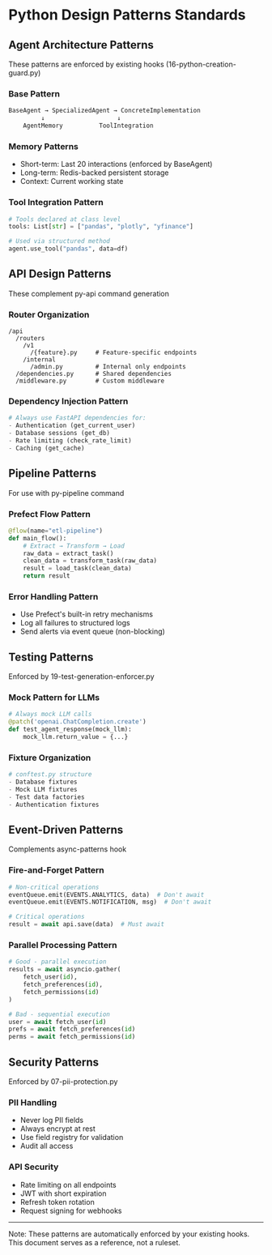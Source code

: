 # Python Design Patterns Standards
<!-- This complements existing hooks and commands - READ ONLY reference -->

## Agent Architecture Patterns
These patterns are enforced by existing hooks (16-python-creation-guard.py)

### Base Pattern
```python
BaseAgent → SpecializedAgent → ConcreteImplementation
         ↓                    ↓
    AgentMemory          ToolIntegration
```

### Memory Patterns
- Short-term: Last 20 interactions (enforced by BaseAgent)
- Long-term: Redis-backed persistent storage
- Context: Current working state

### Tool Integration Pattern
```python
# Tools declared at class level
tools: List[str] = ["pandas", "plotly", "yfinance"]

# Used via structured method
agent.use_tool("pandas", data=df)
```

## API Design Patterns
These complement py-api command generation

### Router Organization
```
/api
  /routers
    /v1
      /{feature}.py     # Feature-specific endpoints
    /internal
      /admin.py         # Internal only endpoints
  /dependencies.py      # Shared dependencies
  /middleware.py        # Custom middleware
```

### Dependency Injection Pattern
```python
# Always use FastAPI dependencies for:
- Authentication (get_current_user)
- Database sessions (get_db)
- Rate limiting (check_rate_limit)
- Caching (get_cache)
```

## Pipeline Patterns
For use with py-pipeline command

### Prefect Flow Pattern
```python
@flow(name="etl-pipeline")
def main_flow():
    # Extract → Transform → Load
    raw_data = extract_task()
    clean_data = transform_task(raw_data)
    result = load_task(clean_data)
    return result
```

### Error Handling Pattern
- Use Prefect's built-in retry mechanisms
- Log all failures to structured logs
- Send alerts via event queue (non-blocking)

## Testing Patterns
Enforced by 19-test-generation-enforcer.py

### Mock Pattern for LLMs
```python
# Always mock LLM calls
@patch('openai.ChatCompletion.create')
def test_agent_response(mock_llm):
    mock_llm.return_value = {...}
```

### Fixture Organization
```python
# conftest.py structure
- Database fixtures
- Mock LLM fixtures  
- Test data factories
- Authentication fixtures
```

## Event-Driven Patterns
Complements async-patterns hook

### Fire-and-Forget Pattern
```python
# Non-critical operations
eventQueue.emit(EVENTS.ANALYTICS, data)  # Don't await
eventQueue.emit(EVENTS.NOTIFICATION, msg)  # Don't await

# Critical operations
result = await api.save(data)  # Must await
```

### Parallel Processing Pattern
```python
# Good - parallel execution
results = await asyncio.gather(
    fetch_user(id),
    fetch_preferences(id),
    fetch_permissions(id)
)

# Bad - sequential execution
user = await fetch_user(id)
prefs = await fetch_preferences(id)
perms = await fetch_permissions(id)
```

## Security Patterns
Enforced by 07-pii-protection.py

### PII Handling
- Never log PII fields
- Always encrypt at rest
- Use field registry for validation
- Audit all access

### API Security
- Rate limiting on all endpoints
- JWT with short expiration
- Refresh token rotation
- Request signing for webhooks

---

Note: These patterns are automatically enforced by your existing hooks.
This document serves as a reference, not a ruleset.